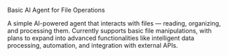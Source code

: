 Basic AI Agent for File Operations

A simple AI-powered agent that interacts with files — reading, organizing, and processing them.
Currently supports basic file manipulations, with plans to expand into advanced functionalities like intelligent data processing, automation, and integration with external APIs.


